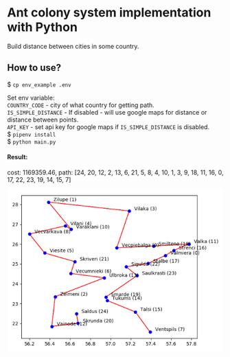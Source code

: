 # Ant colony system implementation with Python
Build distance between cities in some country.

## How to use?

$ `cp env_example .env`  

Set env variable:  
`COUNTRY_CODE` - city of what country for getting path.  
`IS_SIMPLE_DISTANCE` - If disabled - will use google maps for distance or distance between points.  
`API_KEY` - set api key for google maps if `IS_SIMPLE_DISTANCE` is disabled.  
$ `pipenv install`  
$ `python main.py`  

#### Result:
cost: 1169359.46, path: [24, 20, 12, 2, 13, 6, 21, 5, 8, 4, 10, 1, 3, 9, 18, 11, 16, 0, 17, 22, 23, 19, 14, 15, 7]  

![](images/plot.png "Plot")
